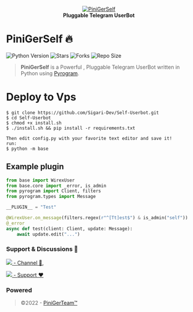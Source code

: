 <p align="center">
    <a href="https://github.com/Sigari-Dev/Self-Userbot">
        <img src="https://s5.imgcdn.dev/7JFyg.jpg" alt="PiniGerSelf">
    </a>
    <br>
    <b>Pluggable Telegram UserBot</b>
    <br>
</p>

# PiniGerSelf 🔥

![Python Version](https://img.shields.io/badge/python-3.8/3.9-lightgrey)
![Stars](https://img.shields.io/github/stars/Sigari-Dev/Self-Userbot)
![Forks](https://img.shields.io/github/forks/Sigari-Dev/Self-Userbot)
![Repo Size](https://img.shields.io/github/repo-size/Sigari-Dev/Self-Userbot)

> **PiniGerSelf** is a Powerful , Pluggable Telegram UserBot written in Python using [Pyrogram](https://github.com/pyrogram/pyrogram).

# Deploy to Vps

```
$ git clone https://github.com/Sigari-Dev/Self-Userbot.git
$ cd Self-Userbot
$ chmod +x install.sh
$ ./install.sh && pip install -r requirements.txt

Then edit config.py with your favorite text editor and save it!
run:
$ python -m base
```

## Example plugin
```python
from base import WirexUser
from base.core import _error, is_admin
from pyrogram import Client, filters
from pyrogram.types import Message

__PLUGIN__ = "Test"

@WirexUser.on_message(filters.regex(r"^[Tt]est$") & is_admin("self"))
@_error
async def test(client: Client, update: Message):
    await update.edit("...")

```

### Support & Discussions 👥
<a href="https://t.me/PiniGerSelf"><img src="https://img.shields.io/badge/Join-Updates%20Channel-blue.svg?style=for-the-badge&logo=Telegram"> - [Channel 💬](https://t.me/PiniGerSelf),

<a href="https://t.me/PiniGerSelf_GP"><img src="https://img.shields.io/badge/Join-Group%20Support-blue.svg?style=for-the-badge&logo=Telegram"> - 
[Support ❤️](https://t.me/PiniGerSelf_GP) 

### Powered

> ©2022 - <a href=https://t.me/PiniGerTeam>PiniGerTeam™</a>
